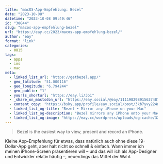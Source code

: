 ```yaml
---
title: "macOS-App-Empfehlung: Bezel"
date: "2023-10-08"
datetime: "2023-10-08 09:49:46"
id: "38844"
slug: "macos-app-empfehlung-bezel"
url: "https://eay.cc/2023/macos-app-empfehlung-bezel/"
author: "eay"
format: "link"
categories:
  - 0815
tags:
  - apps
  - ios
  - mac
meta:
  - linked_list_url: "https://getbezel.app/"
  - geo_latitude: "51.000116"
  - geo_longitude: "6.794244"
  - geo_public: "1"
  - yourls_shorturl: "https://eay.li/3o1"
  - _share_on_mastodon_url: "https://eay.social/@eay/111198298915637487"
  - content_copy: "https://bsky.app/profile/eay.social/post/3kb7yvy224n2p"
  - linked_list_og-title: "Bezel • Mirror any iPhone on your Mac"
  - linked_list_og-description: "Bezel mirrors any iPhone onto your Mac by just plugging it in. Beautifully designed for Mac, with ease of use in mind."
  - linked_list_og-image: "https://eay.cc/wordpress/uploads/og-cache/32eef44fab5bd589e8035432e16d30c8.webp"
---
```


> Bezel is the easiest way to view, present and record an iPhone.

Kleine App-Empfehlung für etwas, dass natürlich auch ohne diese 19-Dollar-App geht, aber halt nicht so schnell & einfach. Wann immer ich meinen iPhone-Screen präsentieren will – und das will ich als App-Designer und Entwickler relativ häufig –, neuerdings das Mittel der Wahl.
